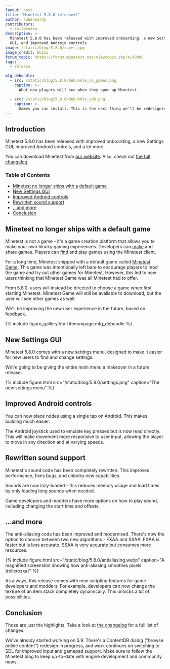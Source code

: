 ```yaml
---
layout: post
title: "Minetest 5.8.0 released!"
author: rubenwardy
contributors:
  - rollerozxa
description: >-
  Minetest 5.8.0 has been released with improved onboarding, a new Settings
  GUI, and improved Android controls
image: /static/blog/5.8.0/cover.jpg
image_credit: Wuzzy
forum_topic: https://forum.minetest.net/viewtopic.php?t=30005
tags:
  - release

mtg_debundle:
  - src: /static/blog/5.8.0/debundle_no_games.png
    caption: >-
      What new players will see when they open up Minetest.

  - src: /static/blog/5.8.0/debundle_cdb.png
    caption: >-
      Games you can install. This is the next thing we'll be redesigning.
---
```


<h2 class="sr-only">Introduction</h2>

Minetest 5.8.0 has been released with improved onboarding, a new Settings GUI,
improved Android controls, and a lot more.

You can download Minetest from
[our website](https://www.minetest.net/downloads/).
Also, check out
[the full changelog](https://dev.minetest.net/Changelog#5.7.0_.E2.86.92_5.8.0).

<!-- more -->

### Table of Contents

- [Minetest no longer ships with a default game](#minetest-no-longer-ships-with-a-default-game)
- [New Settings GUI](#new-settings-gui)
- [Improved Android controls](#improved-android-controls)
- [Rewritten sound support](#rewritten-sound-support)
- [...and more](#and-more)
- [Conclusion](#conclusion)


## Minetest no longer ships with a default game

Minetest is not a game - it's a game creation platform that allows you to make
your own blocky gaming experiences. Developers can
[make](https://rubenwardy.com/minetest_modding_book/) and share games. Players
can [find](https://content.minetest.net/) and play games using the Minetest
client.

For a long time, Minetest shipped with a default game called
[Minetest Game](https://content.minetest.net/packages/Minetest/minetest_game/).
This game was intentionally left bare to encourage players to mod the game and
try out other games for Minetest. However, this led to new users thinking that
Minetest Game was all Minetest had to offer.

From 5.8.0, users will instead be directed to choose a game when first starting
Minetest. Minetest Game will still be available to download, but the user will
see other games as well.

We'll be improving the new user experience in the future, based on feedback.

{% include figure_gallery.html items=page.mtg_debundle %}


## New Settings GUI

Minetest 5.8.0 comes with a new settings menu, designed to make it easier for
new users to find and change settings.

We're going to be giving the entire main menu a makeover in a future release.

{% include figure.html src="/static/blog/5.8.0/settings.png" caption="The new settings menu" %}


## Improved Android controls

You can now place nodes using a single tap on Android. This makes building much
easier.

The Android joystick used to emulate key presses but is now read directly.
This will make movement more responsive to user input, allowing the player to
move in any direction and at varying speeds.


## Rewritten sound support

Minetest's sound code has been completely rewritten. This improves performance,
fixes bugs, and unlocks new capabilities.

Sounds are now lazy-loaded - this reduces memory usage and load times by only
loading long sounds when needed.

Game developers and modders have more options on how to play sound, including
changing the start time and offsets.


## ...and more

The anti-aliasing code has been improved and modernised. There's now the option
to choose between two new algorithms - FXAA and SSAA. FXAA is faster but is
less accurate. SSAA is very accurate but consumes more resources.

{% include figure.html src="/static/blog/5.8.0/antialiasing.webp" caption="A magnified screenshot showing how anti-aliasing smoothes pixels (rollerozxa)" %}

As always, this release comes with new scripting features for game developers
and modders. For example, developers can now change the texture of an item stack
completely dynamically. This unlocks a lot of possibilities.


## Conclusion

Those are just the highlights. Take a look at
[the changelog](https://dev.minetest.net/Changelog#5.7.0_.E2.86.92_5.8.0) for
a full list of changes.

We've already started working on 5.9. There's a ContentDB dialog ("browse online
content") redesign in progress, and work continues on switching to SDL for
improved input and gamepad support. Make sure to follow the Minetest blog to
keep up-to-date with engine development and community news.
